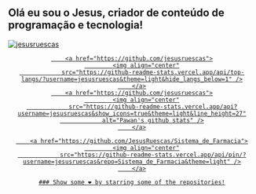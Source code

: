 ## Olá eu sou o Jesus, criador de conteúdo de programação e tecnologia!
<div align="center">
    <a href="https://github.com/JesusRuescas">
        <p align="left"> <img
                src="https://komarev.com/ghpvc/?username=jesusruescas&label=Views&color=blue&style=plastic"
                alt="jesusruescas" /> </p>


        <a href="https://github.com/jesusruescas">
            <img align="center"
                src="https://github-readme-stats.vercel.app/api/top-langs/?username=jesusruescas&theme=light&hide_langs_below=1" />
        </a>
        <a href="https://github.com/jesusruescas">
            <img align="center"
                src="https://github-readme-stats.vercel.app/api?username=jesusruescas&show_icons=true&theme=light&line_height=27"
                alt="Pawan's github stats" />
        </a>

        <a href="https://github.com/JesusRuescas/Sistema_de_Farmacia">
            <img align="center"
                src="https://github-readme-stats.vercel.app/api/pin/?username=jesusruescas&repo=Sistema_de_Farmacia&theme=light" />
        </a>


<div align="center">

    ### Show some ❤️ by starring some of the repositories!

</div>
